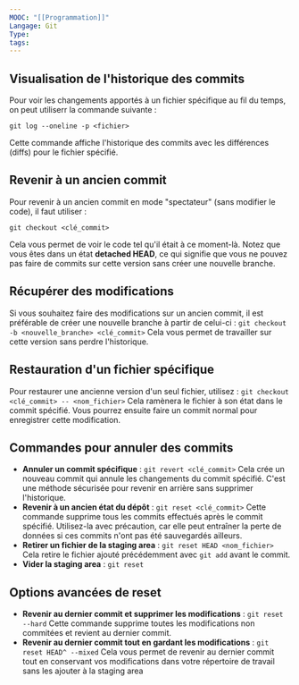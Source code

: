 ```yaml
---
MOOC: "[[Programmation]]"
Langage: Git
Type: 
tags:
---
```

## Visualisation de l'historique des commits

Pour voir les changements apportés à un fichier spécifique au fil du temps, on peut utiliserr la commande suivante :

`git log --oneline -p <fichier>`

Cette commande affiche l'historique des commits avec les différences (diffs) pour le fichier spécifié.

## Revenir à un ancien commit

Pour revenir à un ancien commit en mode "spectateur" (sans modifier le code), il faut utiliser :

`git checkout <clé_commit>`

Cela vous permet de voir le code tel qu'il était à ce moment-là. Notez que vous êtes dans un état **detached HEAD**, ce qui signifie que vous ne pouvez pas faire de commits sur cette version sans créer une nouvelle branche.

## Récupérer des modifications

Si vous souhaitez faire des modifications sur un ancien commit, il est préférable de créer une nouvelle branche à partir de celui-ci :
`git checkout -b <nouvelle_branche> <clé_commit>`
Cela vous permet de travailler sur cette version sans perdre l'historique.
## Restauration d'un fichier spécifique
Pour restaurer une ancienne version d'un seul fichier, utilisez :
`git checkout <clé_commit> -- <nom_fichier>`
Cela ramènera le fichier à son état dans le commit spécifié. Vous pourrez ensuite faire un commit normal pour enregistrer cette modification.

## Commandes pour annuler des commits

- **Annuler un commit spécifique** :
    `git revert <clé_commit>`
    Cela crée un nouveau commit qui annule les changements du commit spécifié. C'est une méthode sécurisée pour revenir en arrière sans supprimer l'historique.
- **Revenir à un ancien état du dépôt** :
    `git reset <clé_commit>`
    Cette commande supprime tous les commits effectués après le commit spécifié. Utilisez-la avec précaution, car elle peut entraîner la perte de données si ces commits n'ont pas été sauvegardés ailleurs.
- **Retirer un fichier de la staging area** :
    `git reset HEAD <nom_fichier>`
    Cela retire le fichier ajouté précédemment avec `git add` avant le commit.
- **Vider la staging area** :
    `git reset`

## Options avancées de reset

- **Revenir au dernier commit et supprimer les modifications** :
    `git reset --hard`
    Cette commande supprime toutes les modifications non commitées et revient au dernier commit.
- **Revenir au dernier commit tout en gardant les modifications** :
    `git reset HEAD^ --mixed`
    Cela vous permet de revenir au dernier commit tout en conservant vos modifications dans votre répertoire de travail sans les ajouter à la staging area